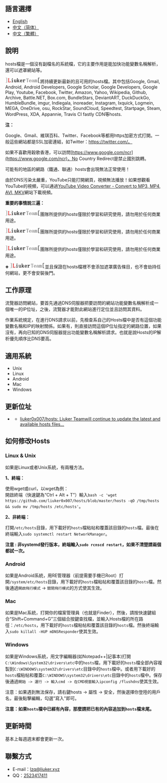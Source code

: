 語言選擇
--------

  * [English](en-ww.md)
  * [中文（简体）](zh-cn.md)
  * [中文（繁體）](zh-tw.md)


說明
----

hosts檔是一個沒有副檔名的系統檔，它的主要作用是能加快功能變數名稱解析，還可以遮罩網站等。 

![](img/logo.gif)將持續更新最新的且可用的hosts檔。其中包括Google, Gmail, Android, Android Developers, Google Scholar, Google Developers, Google Play, Youtube, Facebook, Twitter, Amazon, Yahoo, Wikipedia, Github, Archive, Battle.NET, Box.com, BundleStars, DeviantART, DuckDuckGo, HumbleBundle, imgur, Indiegala, inoreader, Instagram, Ixquick, Logmein, MEGA, OneDrive, osu, RockStar, SoundCloud, Speedtest, Startpage, Steam, WordPress, XDA, Appannie, Travis CI fastly CDN等hosts.

**注：**

Google、Gmail、維琪百科、Twitter、Facebook等都用https加密方式打開。一般這些網站都是SSL加密連結，如Twitter：https://twitter.com/。

如果不喜歡用穀歌香港，可以訪問[https://www.google.com/ncr](https://www.google.com/ncr)，No Country Redirect是禁止國別跳轉。

可能有的地區的網路（鐵通、聯通）hosts會出現無法正常使用！

由於DNS污染太嚴重，YouTube只能打開網頁，視頻無法播放！如果想觀看YouTube的視頻，可以通過[YouTube Video Converter - Convert to MP3, MP4, AVI, MKV](http://www.onlinevideoconverter.com/video-converter)網站下載視頻。


**重要的事情說三遍：**

![](img/logo.gif)團隊所提供的hosts僅限於學習和研究使用，請勿用於任何商業用途。

![](img/logo.gif)團隊所提供的hosts僅限於學習和研究使用，請勿用於任何商業用途。

![](img/logo.gif)團隊所提供的hosts僅限於學習和研究使用，請勿用於任何商業用途。


**※** ![](img/logo.gif)並且保證在hosts檔裡不會添加遮罩廣告條目，也不會劫持任何網站，更不會安裝後門。


工作原理
--------

流覽器訪問網站，要首先通過DNS伺服器把要訪問的網站功能變數名稱解析成一個唯一的IP位址，之後，流覽器才能對此網站進行定位並且訪問其資料。

作業系統規定，在進行DNS請求以前，先檢查系自己的Hosts檔中是否有這個功能變數名稱和IP的映射關係。如果有，則直接訪問這個IP位址指定的網路位置，如果沒有，再向已知的DNS伺服器提出功能變數名稱解析請求。也就是說Hosts的IP解析優先順序比DNS要高。

適用系統
--------

  * Unix
  * Linux
  * Android
  * Mac
  * Windows

更新位址
--------

  * * [liuker0x007/hosts: Liuker Teamwill continue to update the latest and available hosts files...](https://github.com/liuker0x007/hosts)
  
如何修改Hosts
--------

### Linux & Unix
如果是Linux或者Unix系統，有兩種方法。

**1、終端：**  

使用wget或curl，以wget為例：  
開啟終端（快速鍵為“Ctrl + Alt + T”）輸入`bash -c 'wget https://github.com/liuker0x007/hosts/blob/master/hosts -qO /tmp/hosts && sudo mv /tmp/hosts /etc/hosts'`。

**2、非終端：**

打開`/etc/hosts`目錄，用下載好的`hosts`檔粘帖和覆蓋該目錄的`hosts`檔。最後在終端輸入`sudo systemctl restart NetworkManager`。

**注意 : 非systemd發行版本，終端輸入`sudo rcnscd restart`，如果不清楚請兩個都試一次。**

### Android
如果是Android系統，用RE管理器（前提需要手機已Root）打開`/system/etc/hosts`目錄，用下載好的`hosts`檔粘帖和覆蓋該目錄的`hosts`檔。然後通過`開啟飛行模式` -> `關閉飛行模式`的方式使其生效。

### Mac
如果是Mac系統，打開你的檔案管理員（也就是Finder），然後，請按快速鍵組合“Shift+Command+G”三個組合按鍵查找檔，並輸入Hosts檔的所在路徑：`/etc/hosts`，用下載好的`hosts`檔粘帖和覆蓋該目錄的`hosts`檔。然後終端輸入`sudo killall -HUP mDNSResponder`使其生效。

### Windows
如果是Windows系統，用文字編輯器(如Notepad++|記事本)打開`C:\Windows\System32\drivers\etc`中的`hosts`檔，用下載好的`hosts`檔全部內容複製到`C:\WINDOWS\system32\drivers\etc`目錄中的`hosts`檔中。或者用下載好的`hosts`檔粘帖和覆蓋`C:\WINDOWS\system32\drivers\etc`目錄中的`hosts`檔中。保存後通過```開始 -> 運行 -> 輸入cmd -> 在CMD視窗輸入ipconfig /flushdns```使其生效。

注意：如果遇到無法保存，請右鍵hosts -> 屬性 -> 安全，然後選擇你登陸的用戶名，最後點擊編輯，勾選"寫入"即可。

**注意：如果`hosts`檔中已經有內容，那麼請把已有的內容追加到`hosts`檔末尾。**

更新時間
--------

基本上每週週末都會更新一次。

聯繫方式
--------

  * E-mail：lzq@liuker.xyz
  * QQ：[2523417411](http://wpa.qq.com/msgrd?v=3&uin=2523417411&site=qq&menu=yes)
